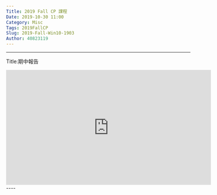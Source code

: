 ```yaml
---
Title: 2019 Fall CP 課程
Date: 2019-10-30 11:00
Category: Misc
Tags: 2019FallCP
Slug: 2019-Fall-Win10-1903
Author: 40823119
---
```

----
Title:期中報告
<iframe width="560" height="315" src="https://www.youtube.com/embed/Dh0HJ110Q_Q" frameborder="0" allow="accelerometer; autoplay; encrypted-media; gyroscope; picture-in-picture" allowfullscreen></iframe>
----